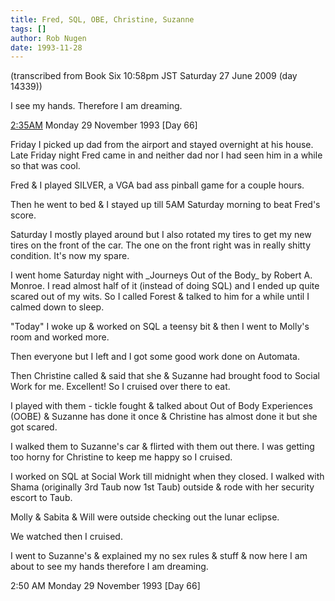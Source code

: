 ```yaml
---
title: Fred, SQL, OBE, Christine, Suzanne
tags: []
author: Rob Nugen
date: 1993-11-28
---
```


<!-- tags: -->
<!-- events: -->
<!-- people: Dad, Fred, Suzanne, Christine, Molly -->
<!-- locations: Univeristy of Houston -->
<p class="note">(transcribed from Book Six 10:58pm JST Saturday 27 June 2009 (day 14339))</p>

<p>I see my hands.  Therefore I am dreaming.</p>

<p class="date"><ins>2:35AM</ins> Monday 29 November 1993 [Day 66]</p>

<p>Friday I picked up dad from the airport and stayed overnight at his house.  Late Friday night
Fred came in and neither dad nor I had seen him in a while so that was cool.</p>

<p>Fred &amp; I played SILVER, a VGA bad ass pinball game for a couple hours.</p>

<p>Then he went to bed &amp; I stayed up till 5AM Saturday morning to beat Fred's score.</p>

<p>Saturday I mostly played around but I also rotated my tires to get my new tires on the front of
the car.  The one on the front right was in really shitty condition.  It's now my spare.</p>

<p>I went home Saturday night with _Journeys Out of the Body_ by Robert A. Monroe.  I read almost
half of it (instead of doing SQL) and I ended up quite scared out of my wits.  So I called Forest
&amp; talked to him for a while until I calmed down to sleep.</p>

<p>&quot;Today&quot; I woke up &amp; worked on SQL a teensy bit &amp; then I went to Molly's room
and worked more.</p>

<p>Then everyone but I left and I got some good work done on Automata.</p>

<p>Then Christine called &amp; said that she &amp; Suzanne had brought food to Social Work for me.
Excellent!  So I cruised over there to eat.</p>

<p>I played with them - tickle fought &amp; talked about Out of Body Experiences (OOBE) &amp;
Suzanne has done it once &amp; Christine has almost done it but she got scared.</p>

<p>I walked them to Suzanne's car &amp; flirted with them out there.  I was getting too horny for
Christine to keep me happy so I cruised.</p>

<p>I worked on SQL at Social Work till midnight when they closed.  I walked with Shama (originally
3rd Taub now 1st Taub) outside &amp; rode with her security escort to Taub.</p>

<p>Molly &amp; Sabita &amp; Will were outside checking out the lunar eclipse.</p>

<p>We watched then I cruised.</p>

<p>I went to Suzanne's &amp; explained my no sex rules &amp; stuff &amp; now here I am about to see
my hands therefore I am dreaming.</p>

<p class="date">2:50 AM Monday 29 November 1993 [Day 66]</p>
